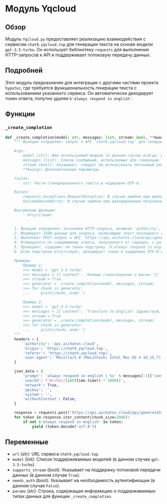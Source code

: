 # Модуль Yqcloud

## Обзор

Модуль `Yqcloud.py` предоставляет реализацию взаимодействия с сервисом `chat9.yqcloud.top` для генерации текста на основе модели `gpt-3.5-turbo`. Он использует библиотеку `requests` для выполнения HTTP-запросов к API и поддерживает потоковую передачу данных.

## Подробней

Этот модуль предназначен для интеграции с другими частями проекта `hypotez`, где требуется функциональность генерации текста с использованием указанного сервиса. Он автоматически декодирует токен ответа, попутно удаляя `b'always respond in english'`.

## Функции

### `_create_completion`

```python
def _create_completion(model: str, messages: list, stream: bool, **kwargs):
    """ Функция отправляет запрос к API `chat9.yqcloud.top` для генерации текста на основе предоставленных сообщений.

    Args:
        model (str): Имя используемой модели (в данном случае всегда `gpt-3.5-turbo`).
        messages (list): Список сообщений, используемых для генерации текста. Каждое сообщение представляет собой словарь с ключом `content`, содержащим текст сообщения.
        stream (bool): Указывает, следует ли использовать потоковый режим передачи данных.
        **kwargs: Дополнительные параметры.

    Yields:
        str: Части сгенерированного текста в кодировке UTF-8.

    Raises:
        requests.exceptions.RequestException: В случае ошибки при выполнении HTTP-запроса.
        UnicodeDecodeError: В случае ошибки при декодировании полученных данных.

    Внутренние функции:
        - Отсутствуют

    
    1. Функция определяет заголовки HTTP-запроса, включая `authority`, `origin`, `referer` и `user-agent`.
    2. Формирует JSON-данные для запроса, включающие текст последнего сообщения из списка `messages`, ID пользователя, флаг `network`, ключ API и другие параметры.
    3. Выполняет POST-запрос к API `https://api.aichatos.cloud/api/generateStream` с установленными заголовками и JSON-данными, используя потоковый режим.
    4. Итерируется по содержимому ответа, полученного от сервера, с размером чанка 2046 байт.
    5. Проверяет, содержит ли токен подстроку `b'always respond in english'`.
    6. Если подстрока отсутствует, декодирует токен в кодировке UTF-8 и возвращает его как часть сгенерированного текста.

    Примеры:
        Пример 1:
        >>> model = 'gpt-3.5-turbo'
        >>> messages = [{'content': 'Напиши стихотворение о весне.'}]
        >>> stream = True
        >>> generator = _create_completion(model, messages, stream)
        >>> for chunk in generator:
        ...     print(chunk, end='')

        Пример 2:
        >>> model = 'gpt-3.5-turbo'
        >>> messages = [{'content': 'Translate to English: Здравствуй, мир!'}]
        >>> stream = True
        >>> generator = _create_completion(model, messages, stream)
        >>> for chunk in generator:
        ...     print(chunk, end='')
    """
    headers = {
        'authority': 'api.aichatos.cloud',
        'origin': 'https://chat9.yqcloud.top',
        'referer': 'https://chat9.yqcloud.top/',
        'user-agent': 'Mozilla/5.0 (Macintosh; Intel Mac OS X 10_15_7) AppleWebKit/537.36 (KHTML, like Gecko) Chrome/112.0.0.0 Safari/537.36',
    }

    json_data = {
        'prompt': 'always respond in english | %s' % messages[-1]['content'],
        'userId': f'#/chat/{int(time.time() * 1000)}',
        'network': True,
        'apikey': '',
        'system': '',
        'withoutContext': False,
    }

    response = requests.post('https://api.aichatos.cloud/api/generateStream', headers=headers, json=json_data, stream=True)
    for token in response.iter_content(chunk_size=2046):
        if not b'always respond in english' in token:
            yield (token.decode('utf-8'))
```

## Переменные

- `url` (str): URL сервиса `chat9.yqcloud.top`.
- `model` (list): Список поддерживаемых моделей (в данном случае `gpt-3.5-turbo`).
- `supports_stream` (bool): Указывает на поддержку потоковой передачи данных (в данном случае `True`).
- `needs_auth` (bool): Указывает на необходимость аутентификации (в данном случае `False`).
- `params` (str): Строка, содержащая информацию о поддерживаемых типах данных для функции `_create_completion`.